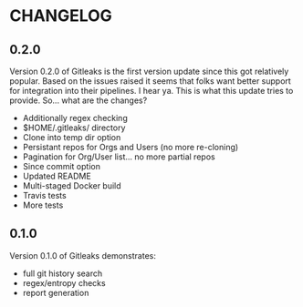 CHANGELOG
=========

0.2.0
-----
Version 0.2.0 of Gitleaks is the first version update since this got relatively popular. Based on the issues raised it seems that folks want better support for integration into their pipelines. I hear ya. This is what this update tries to provide. So... what are the changes?

* Additionally regex checking
* $HOME/.gitleaks/ directory
* Clone into temp dir option
* Persistant repos for Orgs and Users (no more re-cloning)
* Pagination for Org/User list... no more partial repos
* Since commit option
* Updated README
* Multi-staged Docker build
* Travis tests
* More tests



0.1.0
-----

Version 0.1.0 of Gitleaks demonstrates:

* full git history search
* regex/entropy checks
* report generation
